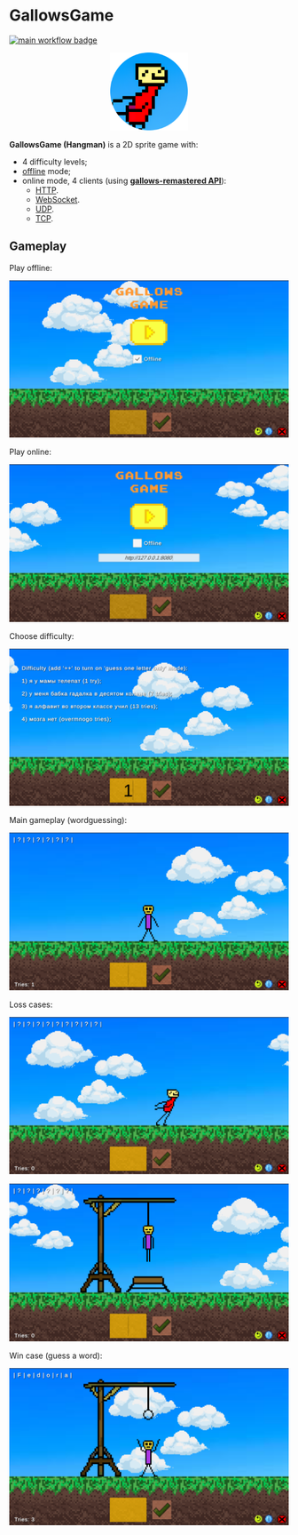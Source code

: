 # GallowsGame

[![main workflow badge](https://github.com/andrew1407/GallowsGame/actions/workflows/main.yml/badge.svg)](https://github.com/andrew1407/GallowsGame/actions)

<p align="center">
  <a href="https://github.com/andrew1407/GallowsGame/releases">
    <img src="./Assets/Art/icon.png" width="140" alt="DichBox Logo" />
  </a>
</p>

**GallowsGame (Hangman)** is a 2D sprite game with:

+ 4 difficulty levels;
+ [offline](./Assets/Scripts/Gameplay/Offline/OfflineStrategy.cs) mode;
+ online mode, 4 clients (using **[gallows-remastered API](https://github.com/Andrew1407/gallows-remastered)**):
  + [HTTP](./Assets/Scripts/Gameplay/Online/HttpClientStrategy.cs).
  + [WebSocket](./Assets/Scripts/Gameplay/Online/WebSocketClientStrategy.cs).
  + [UDP](./Assets/Scripts/Gameplay/Online/UdpClientStrategy.cs).
  + [TCP](./Assets/Scripts/Gameplay/Online/TcpClientStrategy.cs).

## Gameplay

Play offline:

![Offline mode](./Doc/Resources/main-menu-offline.png)

Play online:

![Online mode](./Doc/Resources/main-menu-online.png)

Choose difficulty:

![Difficulties](./Doc/Resources/difficulties.png)

Main gameplay (wordguessing):

![wordguessing](./Doc/Resources/gameplay.png)

Loss cases:

![Loss 1](./Doc/Resources/loss-1.png)

![Loss 3](./Doc/Resources/loss-2.png)

Win case (guess a word):

![Win](./Doc/Resources/win.png)
